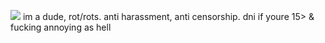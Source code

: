 ![](https://files.catbox.moe/6luig9.gif)
im a dude, rot/rots. anti harassment, anti censorship. dni if youre 15> & fucking annoying as hell
